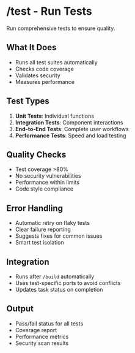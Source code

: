 # /test - Run Tests

Run comprehensive tests to ensure quality.

## What It Does

- Runs all test suites automatically
- Checks code coverage
- Validates security
- Measures performance

## Test Types

1. **Unit Tests**: Individual functions
2. **Integration Tests**: Component interactions  
3. **End-to-End Tests**: Complete user workflows
4. **Performance Tests**: Speed and load testing

## Quality Checks

- Test coverage >80%
- No security vulnerabilities
- Performance within limits
- Code style compliance

## Error Handling

- Automatic retry on flaky tests
- Clear failure reporting
- Suggests fixes for common issues
- Smart test isolation

## Integration

- Runs after `/build` automatically
- Uses test-specific ports to avoid conflicts
- Updates task status on completion

## Output

- Pass/fail status for all tests
- Coverage report
- Performance metrics
- Security scan results